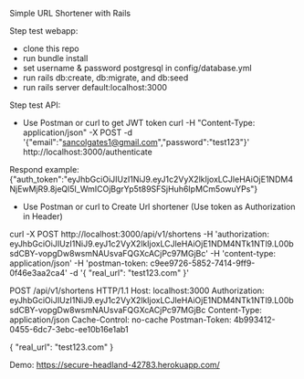 Simple URL Shortener with Rails

Step test webapp:

* clone this repo
* run bundle install
* set username & password postgresql in config/database.yml
* run rails db:create, db:migrate, and db:seed
* run rails server default:localhost:3000

Step test API:
* Use Postman or curl to get JWT token
curl -H "Content-Type: application/json" -X POST -d '{"email":"sancolgates1@gmail.com","password":"test123"}' http://localhost:3000/authenticate

Respond example: {"auth_token":"eyJhbGciOiJIUzI1NiJ9.eyJ1c2VyX2lkIjoxLCJleHAiOjE1NDM4NjEwMjR9.8jeQl5I_WmICOjBgrYp5t89SFSjHuh6IpMCm5owuYPs"}

* Use Postman or curl to Create Url shortener (Use token as Authorization in Header) 

curl -X POST http://localhost:3000/api/v1/shortens -H 'authorization: eyJhbGciOiJIUzI1NiJ9.eyJ1c2VyX2lkIjoxLCJleHAiOjE1NDM4NTk1NTl9.L00bsdCBY-vopgDw8wsmNAUsvaFQGXcACjPc97MGjBc' -H 'content-type: application/json' -H 'postman-token: c9ee9726-5852-7414-9ff9-0f46e3aa2ca4' -d '{ "real_url": "test123.com" }'

POST /api/v1/shortens HTTP/1.1
Host: localhost:3000
Authorization: eyJhbGciOiJIUzI1NiJ9.eyJ1c2VyX2lkIjoxLCJleHAiOjE1NDM4NTk1NTl9.L00bsdCBY-vopgDw8wsmNAUsvaFQGXcACjPc97MGjBc
Content-Type: application/json
Cache-Control: no-cache
Postman-Token: 4b993412-0455-6dc7-3ebc-ee10b16e1ab1

{
  "real_url": "test123.com"
}

Demo: https://secure-headland-42783.herokuapp.com/